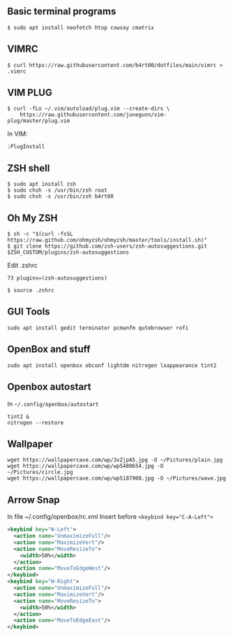## Basic terminal programs
```
$ sudo apt install neofetch htop cowsay cmatrix
```


## VIMRC
```
$ curl https://raw.githubusercontent.com/b4rt00/dotfiles/main/vimrc > .vimrc
```


## VIM PLUG
```
$ curl -fLo ~/.vim/autoload/plug.vim --create-dirs \
    https://raw.githubusercontent.com/junegunn/vim-plug/master/plug.vim
```
In VIM:
```
:PlugInstall
```

## ZSH shell
```
$ sudo apt install zsh
$ sudo chsh -s /usr/bin/zsh root
$ sudo chsh -s /usr/bin/zsh b4rt00
```

## Oh My ZSH
```
$ sh -c "$(curl -fsSL https://raw.github.com/ohmyzsh/ohmyzsh/master/tools/install.sh)"
$ git clone https://github.com/zsh-users/zsh-autosuggestions.git $ZSH_CUSTOM/plugins/zsh-autosuggestions
```

Edit .zshrc
```
73 plugins=(zsh-autosuggestions)
```

```
$ source .zshrc
```

## GUI Tools
```
sudo apt install gedit terminator pcmanfm qutebrowser rofi
```


## OpenBox and stuff
```
sudo apt install openbox obconf lightdm nitrogen lxappearance tint2
```

## Openbox autostart
In `~/.config/openbox/autostart`
```
tint2 &
nitrogen --restore
```


## Wallpaper
```
wget https://wallpapercave.com/wp/3vZjpA5.jpg -O ~/Pictures/plain.jpg
wget https://wallpapercave.com/wp/wp5480654.jpg -O ~/Pictures/circle.jpg
wget https://wallpapercave.com/wp/wp5187908.jpg -O ~/Pictures/wave.jpg
```


## Arrow Snap
In file ~/.config/openbox/rc.xml
Insert before `<keybind key="C-A-Left">`
```xml
<keybind key="W-Left">
  <action name="UnmaximizeFull"/>
  <action name="MaximizeVert"/>
  <action name="MoveResizeTo">
    <width>50%</width>
  </action>
  <action name="MoveToEdgeWest"/>
</keybind>
<keybind key="W-Right">
  <action name="UnmaximizeFull"/>
  <action name="MaximizeVert"/>
  <action name="MoveResizeTo">
    <width>50%</width>
  </action>
  <action name="MoveToEdgeEast"/>
</keybind>
```
